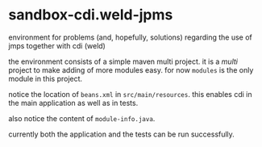 # sandbox-cdi.weld-jpms
environment for problems (and, hopefully, solutions) regarding the use of jmps together with cdi (weld)

the environment consists of a simple maven multi project. it is a _multi_ project to make adding of more modules easy. for now ```modules``` is the only module in this project.

notice the location of ```beans.xml``` in ```src/main/resources```. this enables cdi in the main application as well as in tests.

also notice the content of ```module-info.java```.

currently both the application and the tests can be run successfully.
